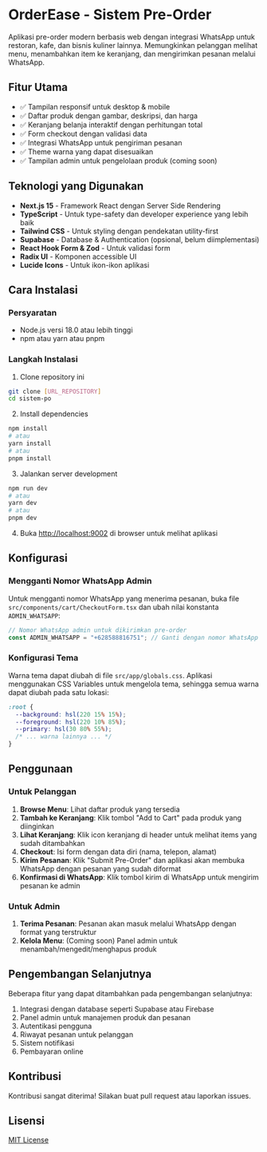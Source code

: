 # OrderEase - Sistem Pre-Order

Aplikasi pre-order modern berbasis web dengan integrasi WhatsApp untuk restoran, kafe, dan bisnis kuliner lainnya. Memungkinkan pelanggan melihat menu, menambahkan item ke keranjang, dan mengirimkan pesanan melalui WhatsApp.

## Fitur Utama

- ✅ Tampilan responsif untuk desktop & mobile
- ✅ Daftar produk dengan gambar, deskripsi, dan harga
- ✅ Keranjang belanja interaktif dengan perhitungan total
- ✅ Form checkout dengan validasi data
- ✅ Integrasi WhatsApp untuk pengiriman pesanan
- ✅ Theme warna yang dapat disesuaikan
- ✅ Tampilan admin untuk pengelolaan produk (coming soon)

## Teknologi yang Digunakan

- **Next.js 15** - Framework React dengan Server Side Rendering
- **TypeScript** - Untuk type-safety dan developer experience yang lebih baik
- **Tailwind CSS** - Untuk styling dengan pendekatan utility-first
- **Supabase** - Database & Authentication (opsional, belum diimplementasi)
- **React Hook Form & Zod** - Untuk validasi form
- **Radix UI** - Komponen accessible UI
- **Lucide Icons** - Untuk ikon-ikon aplikasi

## Cara Instalasi

### Persyaratan
- Node.js versi 18.0 atau lebih tinggi
- npm atau yarn atau pnpm

### Langkah Instalasi

1. Clone repository ini

```bash
git clone [URL_REPOSITORY]
cd sistem-po
```

2. Install dependencies

```bash
npm install
# atau
yarn install
# atau
pnpm install
```

3. Jalankan server development

```bash
npm run dev
# atau
yarn dev
# atau
pnpm dev
```

4. Buka [http://localhost:9002](http://localhost:9002) di browser untuk melihat aplikasi

## Konfigurasi

### Mengganti Nomor WhatsApp Admin

Untuk mengganti nomor WhatsApp yang menerima pesanan, buka file `src/components/cart/CheckoutForm.tsx` dan ubah nilai konstanta `ADMIN_WHATSAPP`:

```typescript
// Nomor WhatsApp admin untuk dikirimkan pre-order
const ADMIN_WHATSAPP = "+628588816751"; // Ganti dengan nomor WhatsApp Anda
```

### Konfigurasi Tema

Warna tema dapat diubah di file `src/app/globals.css`. Aplikasi menggunakan CSS Variables untuk mengelola tema, sehingga semua warna dapat diubah pada satu lokasi:

```css
:root {
  --background: hsl(220 15% 15%);
  --foreground: hsl(220 10% 85%);
  --primary: hsl(30 80% 55%);
  /* ... warna lainnya ... */
}
```

## Penggunaan

### Untuk Pelanggan

1. **Browse Menu**: Lihat daftar produk yang tersedia
2. **Tambah ke Keranjang**: Klik tombol "Add to Cart" pada produk yang diinginkan
3. **Lihat Keranjang**: Klik icon keranjang di header untuk melihat items yang sudah ditambahkan
4. **Checkout**: Isi form dengan data diri (nama, telepon, alamat)
5. **Kirim Pesanan**: Klik "Submit Pre-Order" dan aplikasi akan membuka WhatsApp dengan pesanan yang sudah diformat
6. **Konfirmasi di WhatsApp**: Klik tombol kirim di WhatsApp untuk mengirim pesanan ke admin

### Untuk Admin

1. **Terima Pesanan**: Pesanan akan masuk melalui WhatsApp dengan format yang terstruktur
2. **Kelola Menu**: (Coming soon) Panel admin untuk menambah/mengedit/menghapus produk

## Pengembangan Selanjutnya

Beberapa fitur yang dapat ditambahkan pada pengembangan selanjutnya:

1. Integrasi dengan database seperti Supabase atau Firebase
2. Panel admin untuk manajemen produk dan pesanan
3. Autentikasi pengguna
4. Riwayat pesanan untuk pelanggan
5. Sistem notifikasi
6. Pembayaran online

## Kontribusi

Kontribusi sangat diterima! Silakan buat pull request atau laporkan issues.

## Lisensi

[MIT License](LICENSE)
